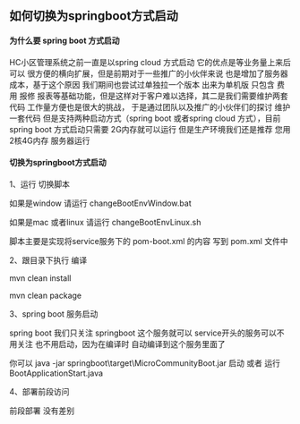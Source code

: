 ## 如何切换为springboot方式启动

#### 为什么要 spring boot 方式启动

HC小区管理系统之前一直是以spring cloud 方式启动 它的优点是等业务量上来后可以 很方便的横向扩展，但是前期对于一些推广的小伙伴来说 也是增加了服务器成本，基于这个原因
我们期间也尝试过单独拉一个版本 出来为单机版 只包含 费用 报修 报表等基础功能，但是这样对于客户难以选择，其二是我们需要维护两套代码 工作量方便也是很大的挑战，
于是通过团队以及推广的小伙伴们的探讨 维护一套代码 但是支持两种启动方式（spring boot 或者spring cloud 方式），目前spring boot 方式启动只需要 2G内存就可以运行
但是生产环境我们还是推荐 您用2核4G内存 服务器运行

#### 切换为springboot方式启动

1、运行 切换脚本

如果是window 请运行 changeBootEnvWindow.bat

如果是mac 或者linux 请运行 changeBootEnvLinux.sh

脚本主要是实现将service服务下的 pom-boot.xml 的内容 写到 pom.xml 文件中

2、跟目录下执行 编译

mvn clean install

mvn clean package

3、spring boot 服务启动

spring boot 我们只关注 springboot 这个服务就可以 service开头的服务可以不用关注 也不用启动，因为在编译时 自动编译到这个服务里面了

你可以 java -jar springboot\target\MicroCommunityBoot.jar 启动
或者
运行 BootApplicationStart.java

4、部署前段访问

前段部署 没有差别

